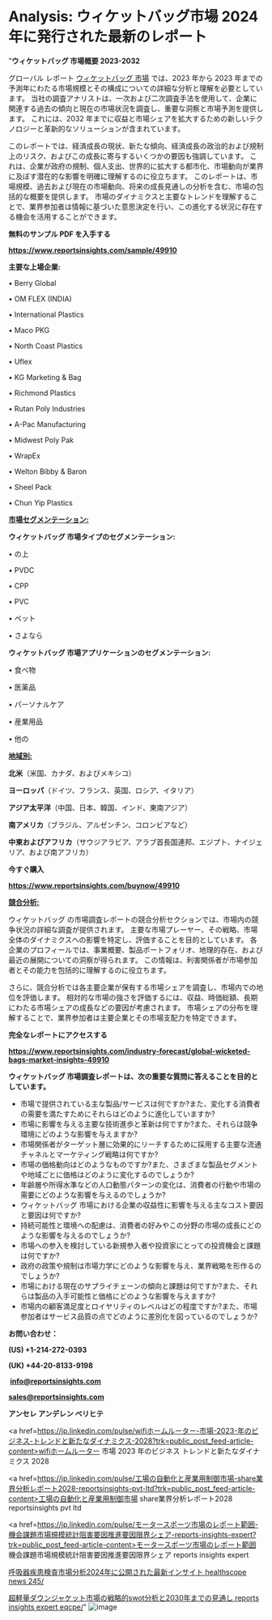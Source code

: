  # Analysis: ウィケットバッグ市場 2024 年に発行された最新のレポート

"<strong>ウィケットバッグ 市場概要 2023-2032</strong>

グローバル レポート <a href=https://www.reportsinsights.com/sample/49910>ウィケットバッグ 市場</a> では、2023 年から 2023 年までの予測年にわたる市場規模とその構成についての詳細な分析と理解を必要としています。 当社の調査アナリストは、一次および二次調査手法を使用して、企業に関連する過去の傾向と現在の市場状況を調査し、重要な洞察と市場予測を提供します。 これには、2032 年までに収益と市場シェアを拡大​​するための新しいテクノロジーと革新的なソリューションが含まれています。

このレポートでは、経済成長の現状、新たな傾向、経済成長の政治的および規制上のリスク、およびこの成長に寄与するいくつかの要因も強調しています。 これは、企業が政府の規制、個人支出、世界的に拡大する都市化、市場動向が業界に及ぼす潜在的な影響を明確に理解するのに役立ちます。 このレポートは、市場規模、過去および現在の市場動向、将来の成長見通しの分析を含む、市場の包括的な概要を提供します。 市場のダイナミクスと主要なトレンドを理解することで、業界参加者は情報に基づいた意思決定を行い、この進化する状況に存在する機会を活用することができます。

<strong><b>無料のサンプル PDF を入手する</b></strong>

<a href=https://www.reportsinsights.com/sample/49910><strong><u>https://www.reportsinsights.com/sample/49910</u></strong></a>

<strong>主要な上場企業:</strong>

• Berry Global

• OM FLEX (INDIA)

• International Plastics

• Maco PKG

• North Coast Plastics

• Uflex

• KG Marketing & Bag

• Richmond Plastics

• Rutan Poly Industries

• A-Pac Manufacturing

• Midwest Poly Pak

• WrapEx

• Welton Bibby & Baron

• Sheel Pack

• Chun Yip Plastics

<strong><u>市場セグメンテーション</u></strong><strong><u>:</u></strong>

<strong>ウィケットバッグ 市場タイプのセグメンテーション:</strong>

• の上

• PVDC

• CPP

• PVC

• ペット

• さよなら

<strong>ウィケットバッグ 市場アプリケーションのセグメンテーション:</strong>

• 食べ物

• 医薬品

• パーソナルケア

• 産業用品

• 他の

<strong><u>地域別</u></strong><strong><u>:</u></strong>

<strong>北米</strong>（米国、カナダ、およびメキシコ）

<strong>ヨーロッパ</strong>（ドイツ、フランス、英国、ロシア、イタリア）

<strong>アジア太平洋</strong>（中国、日本、韓国、インド、東南アジア）

<strong>南アメリカ</strong>（ブラジル、アルゼンチン、コロンビアなど）

<strong>中東およびアフリカ</strong>（サウジアラビア、アラブ首長国連邦、エジプト、ナイジェリア、および南アフリカ）

<strong>今すぐ購入</strong>

<a href=https://www.reportsinsights.com/buynow/49910><strong><u>https://www.reportsinsights.com/buynow/49910</u></strong></a>

<strong><u>競合分析:</u></strong>

ウィケットバッグ の市場調査レポートの競合分析セクションでは、市場内の競争状況の詳細な調査が提供されます。 主要な市場プレーヤー、その戦略、市場全体のダイナミクスへの影響を特定し、評価することを目的としています。 各企業のプロフィールでは、事業概要、製品ポートフォリオ、地理的存在、および最近の展開についての洞察が得られます。 この情報は、利害関係者が市場参加者とその能力を包括的に理解するのに役立ちます。

さらに、競合分析では各主要企業が保有する市場シェアを調査し、市場内での地位を評価します。 相対的な市場の強さを評価するには、収益、時価総額、長期にわたる市場シェアの成長などの要因が考慮されます。 市場シェアの分布を理解することで、業界参加者は主要企業とその市場支配力を特定できます。

<strong>完全なレポートにアクセスする</strong>

<a href=https://www.reportsinsights.com/industry-forecast/global-wicketed-bags-market-insights-49910><strong><u><b>https://www.reportsinsights.com/industry-forecast/global-wicketed-bags-market-insights-49910</b></u></strong></a>

<strong><b>ウィケットバッグ 市場調査レポートは、次の重要な質問に答えることを目的としています。</b></strong>
<ul>
  <li>市場で提供されている主な製品/サービスは何ですか?また、変化する消費者の需要を満たすためにそれらはどのように進化していますか?</li>
  <li>市場に影響を与える主要な技術進歩と革新は何ですか?また、それらは競争環境にどのような影響を与えますか?</li>
  <li>市場関係者がターゲット層に効果的にリーチするために採用する主要な流通チャネルとマーケティング戦略は何ですか?</li>
  <li>市場の価格動向はどのようなものですか?また、さまざまな製品セグメントや地域ごとに価格はどのように変化するのでしょうか?</li>
  <li>年齢層や所得水準などの人口動態パターンの変化は、消費者の行動や市場の需要にどのような影響を与えるのでしょうか?</li>
  <li>ウィケットバッグ 市場における企業の収益性に影響を与える主なコスト要因と要因は何ですか?</li>
  <li>持続可能性と環境への配慮は、消費者の好みやこの分野の市場の成長にどのような影響を与えるのでしょうか?</li>
  <li>市場への参入を検討している新規参入者や投資家にとっての投資機会と課題は何ですか?</li>
  <li>政府の政策や規制は市場力学にどのような影響を与え、業界戦略を形作るのでしょうか?</li>
  <li>市場における現在のサプライチェーンの傾向と課題は何ですか?また、それらは製品の入手可能性と価格にどのような影響を与えますか?</li>
  <li>市場内の顧客満足度とロイヤリティのレベルはどの程度ですか?また、市場参加者はサービス品質の点でどのように差別化を図っているのでしょうか?</li>
</ul>
<strong>お問い合わせ：</strong>

<strong>(US) +1-214-272-0393</strong>

<strong>(UK) +44-20-8133-9198</strong>

<strong> </strong><a href=info@reportsinsights.com><strong><u>info@reportsinsights.com</u></strong></a>

<a href=sales@reportsinsights.com><strong><u>sales@reportsinsights.com</u></strong></a>

<strong>アンセレ アンデレン ベリヒテ</strong>

<a href=https://jp.linkedin.com/pulse/wifiホームルーター-市場-2023-年のビジネス-トレンドと新たなダイナミクス-2028?trk=public_post_feed-article-content>wifiホームルーター 市場 2023 年のビジネス トレンドと新たなダイナミクス 2028</a>

<a href=https://jp.linkedin.com/pulse/工場の自動化と産業用制御市場-share業界分析レポート2028-reportsinsights-pvt-ltd?trk=public_post_feed-article-content>工場の自動化と産業用制御市場 share業界分析レポート2028 reportsinsights pvt ltd</a>

<a href=https://jp.linkedin.com/pulse/モータースポーツ市場のレポート範囲-機会課題市場規模統計阻害要因推進要因限界シェア-reports-insights-expert?trk=public_post_feed-article-content>モータースポーツ市場のレポート範囲 機会課題市場規模統計阻害要因推進要因限界シェア reports insights expert</a>

<a href=https://www.linkedin.com/pulse/呼吸器疾患検査市場分析2024年に公開された最新インサイト-healthscope-news-245/>呼吸器疾患検査市場分析2024年に公開された最新インサイト healthscope news 245/</a>

<a href=https://www.linkedin.com/pulse/超軽量ダウンジャケット市場の戦略的swot分析と2030年までの見通し-reports-insights-expert-eqcpe/>超軽量ダウンジャケット市場の戦略的swot分析と2030年までの見通し reports insights expert eqcpe/</a>"
![image](https://github.com/gayatrid12/RItrends/assets/158473851/fbd1ef69-dcec-4294-9e03-6463870c89eb)
